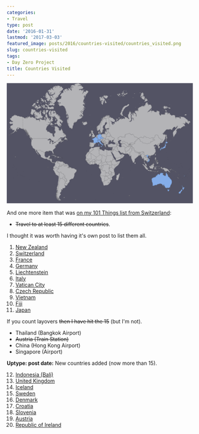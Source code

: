 ```yaml
---
categories:
- Travel
type: post
date: '2016-01-31'
lastmod: '2017-03-03'
featured_image: posts/2016/countries-visited/countries_visited.png
slug: countries-visited
tags:
- Day Zero Project
title: Countries Visited
---
```




![countries](countries_visited.png)

And one more item that was [on my 101 Things list from Switzerland](/posts/2016/101-thing-in-1001-days):

* <del>Travel to at least 15 different countries</del>.

I thought it was worth having it's own post to list them all.

1. [New Zealand](/tag/new-zealand.html)
2. [Switzerland](/tag/switzerland.html)
3. [France](/tag/france.html)
4. [Germany](/tag/germany.html)
5. [Liechtenstein](/tag/liechtenstein.html)
6. [Italy](/tag/italy.html)
7. [Vatican City](/tag/vatican-city.html)
8. [Czech Republic](/tag/czech-republic.html)
9. [Vietnam](/tag/vietnam.html)
10. [Fiji](/tag/fiji.html)
11. [Japan](/tag/japan.html)

If you count layovers <del>then I have hit the 15</del> (but I'm not).

* Thailand (Bangkok Airport)
* <del>Austria (Train Station)</del>
* China (Hong Kong Airport)
* Singapore (Airport)

**Uptype: post
date:** New countries added (now more than 15).

12. [Indonesia (Bali)](/tag/indonesia.html)
13. [United Kingdom](/tag/uk.html)
14. [Iceland](/tag/iceland.html)
15. [Sweden](/tag/sweden.html)
16. [Denmark](/tag/denmark.html)
17. [Croatia](/tag/croatia.html)
18. [Slovenia](/tag/slovenia.html)
19. [Austria](/tag/austria.html)
20. [Republic of Ireland](/tag/ireland.html)


